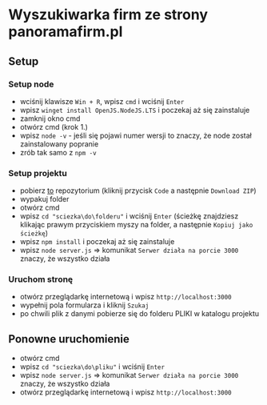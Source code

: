 # Wyszukiwarka firm ze strony panoramafirm.pl

## Setup

### Setup node

-   wciśnij klawisze `Win + R`, wpisz `cmd` i wciśnij `Enter`
-   wpisz `winget install OpenJS.NodeJS.LTS` i poczekaj aż się zainstaluje
-   zamknij okno cmd
-   otwórz cmd (krok 1.)
-   wpisz `node -v` - jeśli się pojawi numer wersji to znaczy, że node został zainstalowany popranie
-   zrób tak samo z `npm -v`

### Setup projektu

-   pobierz [to](https://github.com/Adasieqk/wyszukiwarka-firm/) repozytorium (kliknij przycisk `Code` a następnie `Download ZIP`)
-   wypakuj folder
-   otwórz cmd
-   wpisz `cd "sciezka\do\folderu"` i wciśnij `Enter` (ścieżkę znajdziesz klikając prawym przyciskiem myszy na folder, a następnie `Kopiuj jako ścieżkę`)
-   wpisz `npm install` i poczekaj aż się zainstaluje
-   wpisz `node server.js` => komunikat `Serwer działa na porcie 3000` znaczy, że wszystko działa

### Uruchom stronę

-   otwórz przeglądarkę internetową i wpisz `http://localhost:3000`
-   wypełnij pola formularza i kliknij `Szukaj`
-   po chwili plik z danymi pobierze się do folderu PLIKI w katalogu projektu

## Ponowne uruchomienie

-   otwórz cmd
-   wpisz `cd "sciezka\do\pliku"` i wciśnij `Enter`
-   wpisz `node server.js` => komunikat `Serwer działa na porcie 3000` znaczy, że wszystko działa
-   otwórz przeglądarkę internetową i wpisz `http://localhost:3000`
